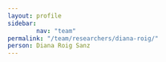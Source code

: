```yaml
---
layout: profile
sidebar:
        nav: "team"
permalink: "/team/researchers/diana-roig/"
person: Diana Roig Sanz
---
```

